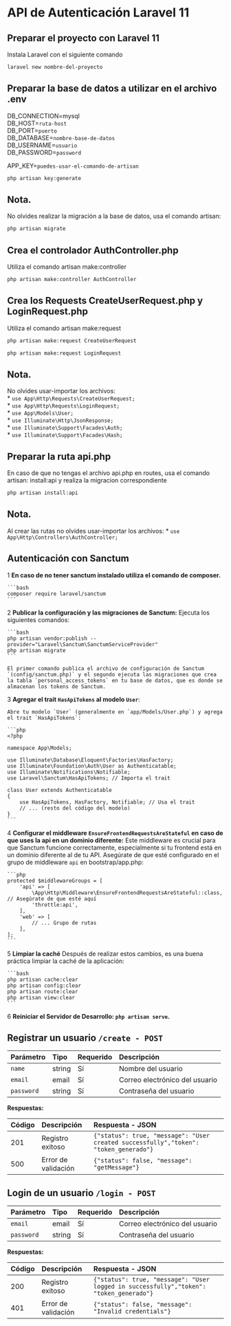 # API de Autenticación Laravel 11

## Preparar el proyecto con Laravel 11
Instala Laravel con el siguiente comando
```bash
laravel new nombre-del-proyecto
```

## Preparar la base de datos a utilizar en el archivo .env
DB_CONNECTION=mysql <br>
DB_HOST=`ruta-host` <br>
DB_PORT=`puerto` <br>
DB_DATABASE=`nombre-base-de-datos` <br>
DB_USERNAME=`usuario` <br>
DB_PASSWORD=`password` <br>

APP_KEY=`puedes-usar-el-comando-de-artisan`

```bash
php artisan key:generate
```

## Nota.
No olvides realizar la migración a la base de datos, usa el comando artisan:

```bash
php artisan migrate
```

## Crea el controlador AuthController.php
Utiliza el comando artisan make:controller

```bash
php artisan make:controller AuthController
```

## Crea los Requests CreateUserRequest.php y LoginRequest.php
Utiliza el comando artisan make:request

```bash
php artisan make:request CreateUserRequest
```
```bash
php artisan make:request LoginRequest
```

## Nota.
No olvides usar-importar los archivos: <br>
    * `use App\Http\Requests\CreateUserRequest;` <br>
    * `use App\Http\Requests\LoginRequest;` <br>
    * `use App\Models\User;` <br>
    * `use Illuminate\Http\JsonResponse;` <br>
    * `use Illuminate\Support\Facades\Auth;` <br>
    * `use Illuminate\Support\Facades\Hash;` <br>

## Preparar la ruta api.php
En caso de que no tengas el archivo api.php en routes, usa el comando artisan: install:api y realiza la migracion correspondiente

```bash
php artisan install:api
```

## Nota.
Al crear las rutas no olvides usar-importar los archivos:
    * `use App\Http\Controllers\AuthController;`

## Autenticación con Sanctum
1 **En caso de no tener sanctum instalado utiliza el comando de composer.** 

    ```bash
    composer require laravel/sanctum
    ```

2 **Publicar la configuración y las migraciones de Sanctum:**
    Ejecuta los siguientes comandos:

    ```bash
    php artisan vendor:publish --provider="Laravel\Sanctum\SanctumServiceProvider"
    php artisan migrate
    ```

    El primer comando publica el archivo de configuración de Sanctum `(config/sanctum.php)` y el segundo ejecuta las migraciones que crea la tabla `personal_access_tokens` en tu base de datos, que es donde se almacenan los tokens de Sanctum.

3 **Agregar el trait `HasApiTokens` al modelo `User`**:

    Abre tu modelo `User` (generalmente en `app/Models/User.php`) y agrega el trait `HasApiTokens`:

    ```php
    <?php

    namespace App\Models;

    use Illuminate\Database\Eloquent\Factories\HasFactory;
    use Illuminate\Foundation\Auth\User as Authenticatable;
    use Illuminate\Notifications\Notifiable;
    use Laravel\Sanctum\HasApiTokens; // Importa el trait

    class User extends Authenticatable
    {
        use HasApiTokens, HasFactory, Notifiable; // Usa el trait
        // ... (resto del código del modelo)
    }
    ```

4 **Configurar el middleware `EnsureFrontendRequestsAreStateful` en caso de que uses la api en un dominio diferente:**
    Este middleware es crucial para que Sanctum funcione correctamente, especialmente si tu frontend está en un dominio diferente al de tu API. Asegúrate de que esté configurado en el grupo de middleware `api` en bootstrap/app.php:

    ```php
    protected $middlewareGroups = [
        'api' => [
            \App\Http\Middleware\EnsureFrontendRequestsAreStateful::class, // Asegúrate de que esté aquí
            'throttle:api',
        ],
        'web' => [
            // ... Grupo de rutas
        ],
    ];
    ```

5 **Limpiar la caché**
    Después de realizar estos cambios, es una buena práctica limpiar la caché de la aplicación:

    ```bash
    php artisan cache:clear
    php artisan config:clear
    php artisan route:clear
    php artisan view:clear
    ```

6 **Reiniciar el Servidor de Desarrollo: `php artisan serve`.**

## Registrar un usuario `/create - POST`

| Parámetro | Tipo    | Requerido | Descripción                     |
| :-------- | :------ | :-------- | :------------------------------ |
| `name`    | string  | Sí        | Nombre del usuario              |
| `email`   | email   | Sí        | Correo electrónico del usuario  |
| `password`| string  | Sí        | Contraseña del usuario          |

**Respuestas:**

| Código | Descripción            | Respuesta - JSON                            |
| :----- | :--------------------- | :------------------------------------------- |
| 201    | Registro exitoso       | `{"status": true, "message": "User created successfully","token": "token_generado"}`    |
| 500    | Error de validación    | `{"status": false, "message": "getMessage"}`                                            |

## Login de un usuario `/login - POST`

| Parámetro | Tipo    | Requerido | Descripción                     |
| :-------- | :------ | :-------- | :------------------------------ |
| `email`   | email   | Sí        | Correo electrónico del usuario  |
| `password`| string  | Sí        | Contraseña del usuario          |

**Respuestas:**

| Código | Descripción            | Respuesta - JSON                            |
| :----- | :--------------------- | :------------------------------------------- |
| 200    | Registro exitoso       | `{"status": true, "message": "User logged in successfully","token": "token_generado"}`  |
| 401    | Error de validación    | `{"status": false, "message": "Invalid credentials"}`                                   |


